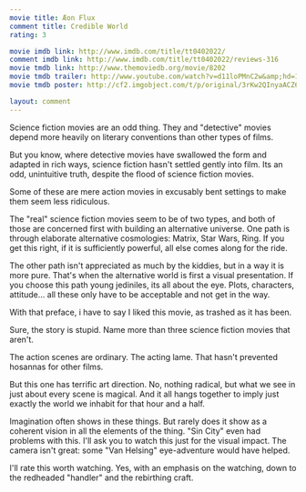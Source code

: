 ```yaml
---
movie title: Æon Flux
comment title: Credible World
rating: 3

movie imdb link: http://www.imdb.com/title/tt0402022/
comment imdb link: http://www.imdb.com/title/tt0402022/reviews-316
movie tmdb link: http://www.themoviedb.org/movie/8202
movie tmdb trailer: http://www.youtube.com/watch?v=d11loPMnC2w&amp;hd=1
movie tmdb poster: http://cf2.imgobject.com/t/p/original/3rKw2QInyaACZ6wnqSg4nAXgKal.jpg

layout: comment
---
```


Science fiction movies are an odd thing. They and "detective" movies depend more heavily on literary conventions than other types of films.

But you know, where detective movies have swallowed the form and adapted in rich ways, science fiction hasn't settled gently into film. Its an odd, unintuitive truth, despite the flood of science fiction movies.

Some of these are mere action movies in excusably bent settings to make them seem less ridiculous. 

The "real" science fiction movies seem to be of two types, and both of those are concerned first with building an alternative universe. One path is through elaborate alternative cosmologies: Matrix, Star Wars, Ring. If you get this right, if it is sufficiently powerful, all else comes along for the ride.

The other path isn't appreciated as much by the kiddies, but in a way it is more pure. That's when the alternative world is first a visual presentation. If you choose this path young jediniles, its all about the eye. Plots, characters, attitude... all these only have to be acceptable and not get in the way.

With that preface, i have to say I liked this movie, as trashed as it has been.

Sure, the story is stupid. Name more than three science fiction movies that aren't.

The action scenes are ordinary. The acting lame. That hasn't prevented hosannas for other films.

But this one has terrific art direction. No, nothing radical, but what we see in just about every scene is magical. And it all hangs together to imply just exactly the world we inhabit for that hour and a half.

Imagination often shows in these things. But rarely does it show as a coherent vision in all the elements of the thing. "Sin City" even had problems with this. I'll ask you to watch this just for the visual impact. The camera isn't great: some "Van Helsing" eye-adventure would have helped.

I'll rate this worth watching. Yes, with an emphasis on the watching, down to the redheaded "handler" and the rebirthing craft.